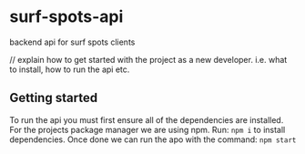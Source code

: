 # surf-spots-api

backend api for surf spots clients

// explain how to get started with the project as a new developer. i.e. what to install, how to run the api etc.

## Getting started

To run the api you must first ensure all of the dependencies are installed. For the projects package manager we are using npm.
Run: `npm i` to install dependencies. Once done we can run the apo with the command: `npm start`
